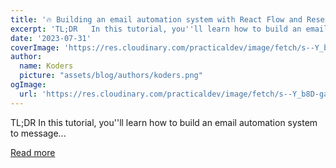 ```yaml
---
title: '🔥 Building an email automation system with React Flow and Resend 🎉'
excerpt: 'TL;DR   In this tutorial, you''ll learn how to build an email automation system to message...'
date: '2023-07-31'
coverImage: 'https://res.cloudinary.com/practicaldev/image/fetch/s--Y_b8D-ga--/c_imagga_scale,f_auto,fl_progressive,h_420,q_auto,w_1000/https://dev-to-uploads.s3.amazonaws.com/uploads/articles/wu21gqvkczcec6zyk8ib.png'
author:
  name: Koders
  picture: "assets/blog/authors/koders.png"
ogImage:
  url: 'https://res.cloudinary.com/practicaldev/image/fetch/s--Y_b8D-ga--/c_imagga_scale,f_auto,fl_progressive,h_420,q_auto,w_1000/https://dev-to-uploads.s3.amazonaws.com/uploads/articles/wu21gqvkczcec6zyk8ib.png'
---
```


TL;DR   In this tutorial, you''ll learn how to build an email automation system to message...

[Read more](https://dev.to/novu/building-an-email-automation-system-with-react-flow-and-resend-17b5)
